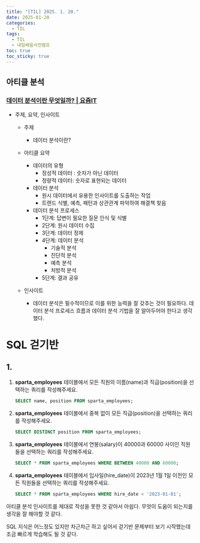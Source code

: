 ```yaml
---
title: "[TIL] 2025. 1. 20."
date: 2025-01-20
categories:
  - TIL
tags:
  - TIL
  - 내일배움사전캠프
toc: true
toc_sticky: true
---
```

## 아티클 분석

### [데이터 분석이란 무엇일까? | 요즘IT](https://yozm.wishket.com/magazine/detail/1567/)

- 주제, 요약, 인사이트
    - 주제 
	    - 데이터 분석이란?
    - 아티클 요약
	    - 데이터의 유형
		    - 정성적 데이터 : 숫자가 아닌 데이터
		    - 정량적 데이터: 숫자로 표현되는 데이터
		- 데이터 분석
			- 원시 데이터에서 유용한 인사이트를 도출하는 작업
			- 트렌드 식별, 예측, 패턴과 상관관계 파악하여 해결책 찾음
		- 데이터 분석 프로세스
			- 1단계: 답변이 필요한 질문 인식 및 식별
			- 2단계: 원시 데이터 수집
			- 3단계: 데이터 정제
			- 4단계: 데이터 분석
		        - 기술적 분석
		        - 진단적 분석
		        - 예측 분석
		        - 처방적 분석
		    - 5단계: 결과 공유
    
    - 인사이트
	    - 데이터 분석은 필수적이므로 이를 위한 능력을 잘 갖추는 것이 필요하다. 데이터 분석 프로세스 흐름과 데이터 분석 기법을 잘 알아두어야 한다고 생각했다.
    

# SQL 걷기반

## 1.

1. **sparta_employees** 테이블에서 모든 직원의 이름(name)과 직급(position)을 선택하는 쿼리를 작성해주세요.
    
    ```sql
    SELECT name, position FROM sparta_employees;
    ```
    
2. **sparta_employees** 테이블에서 중복 없이 모든 직급(position)을 선택하는 쿼리를 작성해주세요.
    
    ```sql
    SELECT DISTINCT position FROM sparta_employees;
    ```
    
3. **sparta_employees** 테이블에서 연봉(salary)이 40000과 60000 사이인 직원들을 선택하는 쿼리를 작성해주세요.
    
    ```sql
    SELECT * FROM sparta_employees WHERE BETWEEN 40000 AND 60000; 
    ```
    
4. **sparta_employees** 테이블에서 입사일(hire_date)이 2023년 1월 1일 이전인 모든 직원들을 선택하는 쿼리를 작성해주세요.
    
    ```sql
    SELECT * FROM sparta_employees WHERE hire_date < '2023-01-01';
    ```
    

아티클 분석 인사이트를 제대로 작성을 못한 것 같아서 아쉽다. 무엇이 도움이 되는지를 생각을 잘 해야할 것 같다.

SQL 지식은 어느정도 있지만 차근차근 하고 싶어서 걷기반 문제부터 보기 시작했는데 조금 빠르게 학습해도 될 것 같다.